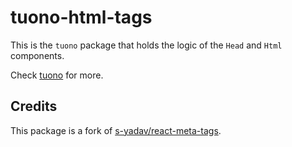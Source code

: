 # tuono-html-tags

This is the `tuono` package that holds the logic of the `Head` and `Html` components.

Check [tuono](https://tuono.dev) for more.

## Credits

This package is a fork of [s-yadav/react-meta-tags](https://github.com/s-yadav/react-meta-tags).
